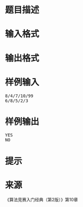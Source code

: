 

# 题目描述



# 输入格式



# 输出格式



# 样例输入


<pre>8/4/7/10/99
6/8/5/2/3
</pre>

# 样例输出


<pre>YES
NO
</pre>

# 提示



# 来源


<p>
《算法竞赛入门经典（第2版）》第10章
</p>
